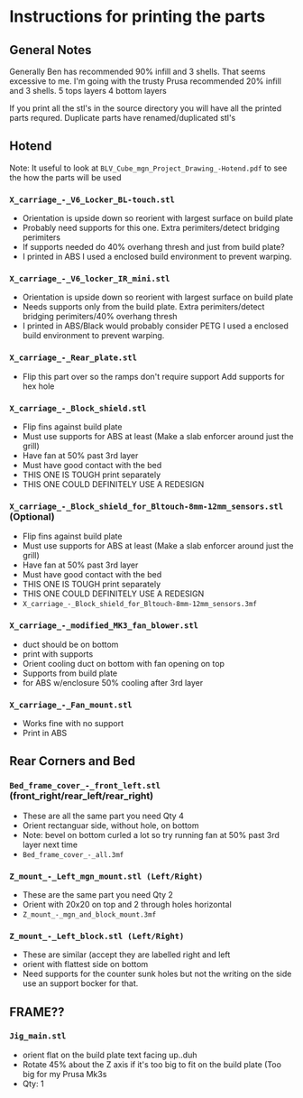 # Instructions for printing the parts

## General Notes
Generally Ben has recommended 90% infill and 3 shells.  That seems excessive to me.  I'm going with the trusty Prusa recommended 20% infill and 3 shells.  5 tops layers 4 bottom layers

If you print all the stl's in the source directory you will have all the printed parts requred. Duplicate parts have renamed/duplicated stl's

## Hotend
Note: It useful to look at `BLV_Cube_mgn_Project_Drawing_-Hotend.pdf` to see the how the parts will be used

### `X_carriage_-_V6_Locker_BL-touch.stl`
* Orientation is upside down so reorient with largest surface on build plate
* Probably need supports for this one.
  Extra perimiters/detect bridging perimiters
* If supports needed do 40% overhang thresh and just from build plate?
* I printed in ABS
  I used a enclosed build environment to prevent warping.

### `X_carriage_-_V6_locker_IR_mini.stl`
* Orientation is upside down so reorient with largest surface on build plate
* Needs supports only from the build plate.
  Extra perimiters/detect bridging perimiters/40% overhang thresh
* I printed in ABS/Black would probably consider PETG
  I used a enclosed build environment to prevent warping.

### `X_carriage_-_Rear_plate.stl`
* Flip this part over so the ramps don't require support
  Add supports for hex hole

### `X_carriage_-_Block_shield.stl`
* Flip fins against build plate
* Must use supports for ABS at least (Make a slab enforcer around just the grill)
* Have fan at 50% past 3rd layer
* Must have good contact with the bed
* THIS ONE IS TOUGH print separately 
* THIS ONE COULD DEFINITELY USE A REDESIGN

### `X_carriage_-_Block_shield_for_Bltouch-8mm-12mm_sensors.stl` (Optional)
* Flip fins against build plate
* Must use supports for ABS at least (Make a slab enforcer around just the grill)
* Have fan at 50% past 3rd layer
* Must have good contact with the bed
* THIS ONE IS TOUGH print separately 
* THIS ONE COULD DEFINITELY USE A REDESIGN
* `X_carriage_-_Block_shield_for_Bltouch-8mm-12mm_sensors.3mf`

### `X_carriage_-_modified_MK3_fan_blower.stl`
* duct should be on bottom
* print with supports
* Orient cooling duct on bottom with fan opening on top
* Supports from build plate
* for ABS w/enclosure 50% cooling after 3rd layer

### `X_carriage_-_Fan_mount.stl`
* Works fine with no support
* Print in ABS

## Rear Corners and Bed
### `Bed_frame_cover_-_front_left.stl` (front\_right/rear\_left/rear\_right)
* These are all the same part you need Qty 4
* Orient rectanguar side, without hole, on bottom 
* Note: bevel on bottom curled a lot so try running fan at 50% past 3rd layer next time
* `Bed_frame_cover_-_all.3mf`

### `Z_mount_-_Left_mgn_mount.stl (Left/Right)`
* These are the same part you need Qty 2
* Orient with 20x20 on top and 2 through holes horizontal
* `Z_mount_-_mgn_and_block_mount.3mf`

### `Z_mount_-_Left_block.stl (Left/Right)`
* These are similar (accept they are labelled right and left
* orient with flattest side on bottom
* Need supports for the counter sunk holes but not the writing on the side use an support bocker for that.

## FRAME??
### `Jig_main.stl`
* orient flat on the build plate text facing up..duh
* Rotate 45% about the Z axis if it's too big to fit on the build plate (Too big for my Prusa Mk3s
* Qty: 1
